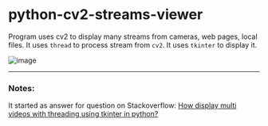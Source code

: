 # python-cv2-streams-viewer
Program uses cv2 to display many streams from cameras, web pages, local files. It uses `thread` to process stream from `cv2`. It uses `tkinter` to display it.

![image](https://raw.githubusercontent.com/furas/python-cv2-streams-viewer/main/screenshots/screenshot_2021-01-26_00-39-13.png)


---

### Notes:

It started as answer for question on Stackoverflow: [How display multi videos with threading using tkinter in python?](https://stackoverflow.com/questions/65876044/how-display-multi-videos-with-threading-using-tkinter-in-python/)
